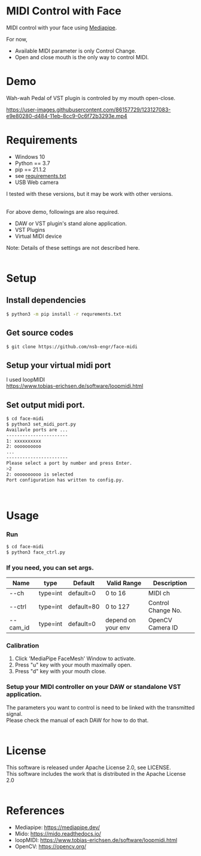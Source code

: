 # MIDI Control with Face
MIDI control with your face using [Mediapipe](https://mediapipe.dev/).<br/>

For now,<br/>
* Available MIDI parameter is only Control Change.
* Open and close mouth is the only way to control MIDI.

# Demo
Wah-wah Pedal of VST plugin is controled by my mouth open-close.<br/>


https://user-images.githubusercontent.com/86157729/123127083-e9e80280-d484-11eb-8cc9-0c6f72b3293e.mp4




# Requirements

* Windows 10<br/>
* Python == 3.7<br/>
* pip == 21.1.2
* see [requirements.txt](./requirements.txt)
* USB Web camera

I tested with these versions, but it may be work with other versions.<br/><br/>

For above demo, followings are also required.
* DAW or VST plugin's stand alone application.
* VST Plugins
* Virtual MIDI device

Note: Details of these settings are not described here.<br/><br/>

# Setup
## Install dependencies

```bash
$ python3 -m pip install -r requrements.txt
```

## Get source codes
```bash
$ git clone https://github.com/nsb-engr/face-midi
```

## Setup your virtual midi port<br/>
I used loopMIDI<br/>
https://www.tobias-erichsen.de/software/loopmidi.html


## Set output midi port.
```bash
$ cd face-midi
$ python3 set_midi_port.py
Availavle ports are ...
-----------------------
1: xxxxxxxxxx
2: oooooooooo
...
-----------------------
Please select a port by number and press Enter.
>2
2: oooooooooo is selected
Port configuration has written to config.py.
```
<br/>

# Usage
### Run 
```bash
$ cd face-midi
$ python3 face_ctrl.py
```
### If you need, you can set args.

| Name | type | Default |Valid Range |Description| 
|-|-|-|-|-|
|--ch    |type=int  |default=0  | 0 to 16 |MIDI ch|
|--ctrl  |type=int  |default=80 | 0 to 127 |Control Change No. |
|--cam_id |type=int  |default=0  | depend on your env| OpenCV Camera ID |



### Calibration

1. Click 'MediaPipe FaceMesh' Window to activate.<br/>
2. Press "u" key with your mouth maximally open. <br/>
3. Press "d" key with your mouth close. <br/>

### Setup your MIDI controller on your DAW or standalone VST application.
The parameters you want to control is need to be linked with the transmitted signal.<br/>
Please check the manual of each DAW for how to do that.<br/>
<br/>

# License
This software is released under Apache License 2.0, see LICENSE.<br/>
This software includes the work that is distributed in the Apache License 2.0<br/>
<br/>

# References
* Mediapipe: https://mediapipe.dev/
* Mido: https://mido.readthedocs.io/
* loopMIDI: https://www.tobias-erichsen.de/software/loopmidi.html
* OpenCV: https://opencv.org/
